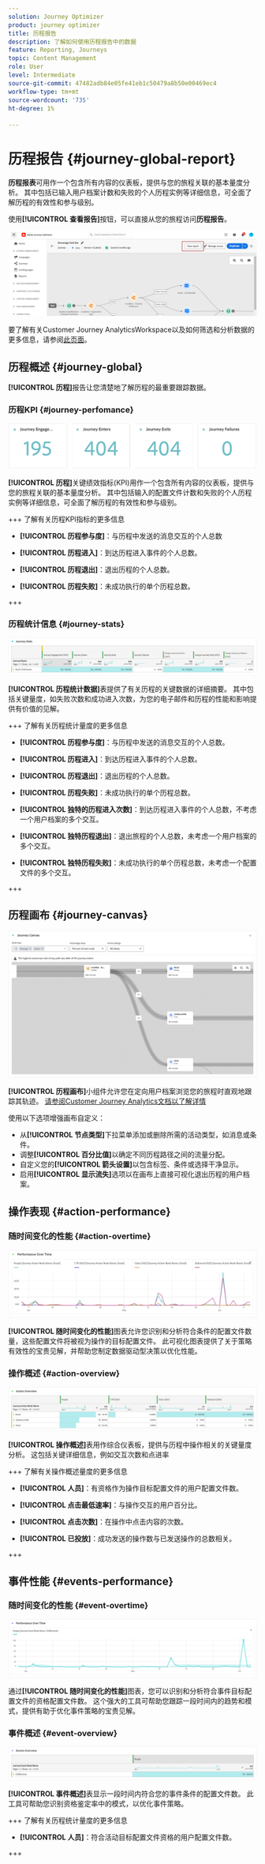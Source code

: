 ```yaml
---
solution: Journey Optimizer
product: journey optimizer
title: 历程报告
description: 了解如何使用历程报告中的数据
feature: Reporting, Journeys
topic: Content Management
role: User
level: Intermediate
source-git-commit: 47482adb84e05fe41eb1c50479a8b50e00469ec4
workflow-type: tm+mt
source-wordcount: '735'
ht-degree: 1%

---
```


# 历程报告 {#journey-global-report}

**历程报表**&#x200B;可用作一个包含所有内容的仪表板，提供与您的旅程关联的基本量度分析。 其中包括已输入用户档案计数和失败的个人历程实例等详细信息，可全面了解历程的有效性和参与级别。

使用&#x200B;**[!UICONTROL 查看报告]**&#x200B;按钮，可以直接从您的旅程访问&#x200B;**历程报告**。

![](assets/gs-cja-report-3.png)

要了解有关Customer Journey AnalyticsWorkspace以及如何筛选和分析数据的更多信息，请参阅[此页面](https://experienceleague.adobe.com/en/docs/analytics-platform/using/cja-workspace/home)。

## 历程概述 {#journey-global}

**[!UICONTROL 历程]**&#x200B;报告让您清楚地了解历程的最重要跟踪数据。

### 历程KPI {#journey-perfomance}

![](assets/cja-journey-kpis.png)

**[!UICONTROL 历程]**&#x200B;关键绩效指标(KPI)用作一个包含所有内容的仪表板，提供与您的旅程关联的基本量度分析。 其中包括输入的配置文件计数和失败的个人历程实例等详细信息，可全面了解历程的有效性和参与级别。

+++ 了解有关历程KPI指标的更多信息

* **[!UICONTROL 历程参与度]**：与历程中发送的消息交互的个人总数

* **[!UICONTROL 历程进入]**：到达历程进入事件的个人总数。

* **[!UICONTROL 历程退出]**：退出历程的个人总数。

* **[!UICONTROL 历程失败]**：未成功执行的单个历程总数。

+++

### 历程统计信息 {#journey-stats}

![](assets/cja-journey-stats.png)

**[!UICONTROL 历程统计数据]**&#x200B;表提供了有关历程的关键数据的详细摘要。 其中包括关键量度，如失败次数和成功进入次数，为您的电子邮件和历程的性能和影响提供有价值的见解。

+++ 了解有关历程统计量度的更多信息

* **[!UICONTROL 历程参与度]**：与历程中发送的消息交互的个人总数。

* **[!UICONTROL 历程进入]**：到达历程进入事件的个人总数。

* **[!UICONTROL 历程退出]**：退出历程的个人总数。

* **[!UICONTROL 历程失败]**：未成功执行的单个历程总数。

* **[!UICONTROL 独特的历程进入次数]**：到达历程进入事件的个人总数，不考虑一个用户档案的多个交互。

* **[!UICONTROL 独特历程退出]**：退出旅程的个人总数，未考虑一个用户档案的多个交互。

* **[!UICONTROL 独特历程失败]**：未成功执行的单个历程总数，未考虑一个配置文件的多个交互。

+++

## 历程画布 {#journey-canvas}

![](assets/cja-journey-canvas.png)

**[!UICONTROL 历程画布]**&#x200B;小组件允许您在定向用户档案浏览您的旅程时直观地跟踪其轨迹。 [请参阅Customer Journey Analytics文档以了解详情](https://experienceleague.adobe.com/en/docs/analytics-platform/using/cja-workspace/visualizations/journey-canvas/journey-canvas)

使用以下选项增强画布自定义：

* 从&#x200B;**[!UICONTROL 节点类型]**&#x200B;下拉菜单添加或删除所需的活动类型，如消息或条件。
* 调整&#x200B;**[!UICONTROL 百分比值]**&#x200B;以确定不同历程路径之间的流量分配。
* 自定义您的&#x200B;**[!UICONTROL 箭头设置]**&#x200B;以包含标签、条件或选择干净显示。
* 启用&#x200B;**[!UICONTROL 显示流失]**&#x200B;选项以在画布上直接可视化退出历程的用户档案。

## 操作表现 {#action-performance}

### 随时间变化的性能 {#action-overtime}

![](assets/cja-journey-action-performance.png)

**[!UICONTROL 随时间变化的性能]**&#x200B;图表允许您识别和分析符合条件的配置文件数量，这些配置文件将被视为操作的目标配置文件。 此可视化图表提供了关于策略有效性的宝贵见解，并帮助您制定数据驱动型决策以优化性能。

### 操作概述 {#action-overview}

![](assets/cja-journey-action-overview.png)

**[!UICONTROL 操作概述]**&#x200B;表用作综合仪表板，提供与历程中操作相关的关键量度分析。 这包括关键详细信息，例如交互次数和点进率

+++ 了解有关操作概述量度的更多信息

* **[!UICONTROL 人员]**：有资格作为操作目标配置文件的用户配置文件数。

* **[!UICONTROL 点击最低速率]**：与操作交互的用户百分比。

* **[!UICONTROL 点击次数]**：在操作中点击内容的次数。

* **[!UICONTROL 已投放]**：成功发送的操作数与已发送操作的总数相关。

+++

## 事件性能 {#events-performance}

### 随时间变化的性能 {#event-overtime}

![](assets/cja-journey-performance-event.png)

通过&#x200B;**[!UICONTROL 随时间变化的性能]**&#x200B;图表，您可以识别和分析符合事件目标配置文件的资格配置文件数。 这个强大的工具可帮助您跟踪一段时间内的趋势和模式，提供有助于优化事件策略的宝贵见解。

### 事件概述 {#event-overview}

![](assets/cja-journey-events-overview.png)

**[!UICONTROL 事件概述]**&#x200B;表显示一段时间内符合您的事件条件的配置文件数。 此工具可帮助您识别资格鉴定率中的模式，以优化事件策略。

+++ 了解有关历程统计量度的更多信息

* **[!UICONTROL 人员]**：符合活动目标配置文件资格的用户配置文件数。

+++
